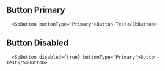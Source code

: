 
## Button Primary
```tsx
  <SbButton buttonType="Primary">Button-Test</SbButton>
```

## Button Disabled
```tsx
  <SbButton disabled={true} buttonType="Primary">Button-Test</SbButton>
```
